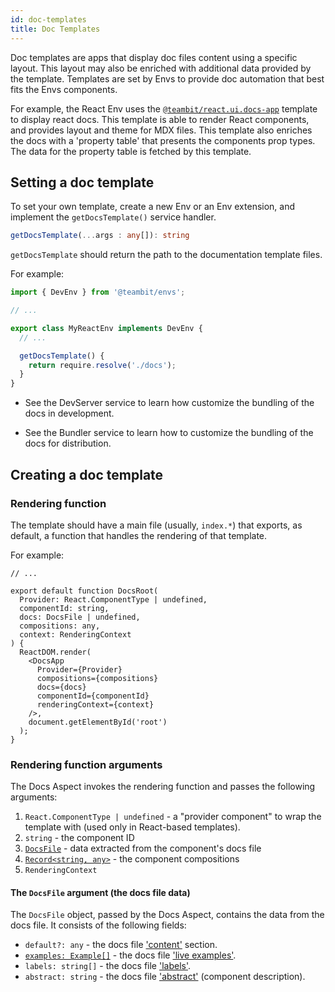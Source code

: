 ```yaml
---
id: doc-templates
title: Doc Templates
---
```


Doc templates are apps that display doc files content using a specific layout. This layout may also be enriched with additional data provided by the template.
Templates are set by Envs to provide doc automation that best fits the Envs components.

For example, the React Env uses the [`@teambit/react.ui.docs-app`](https://bit.dev/teambit/react/ui/docs-app) template to display react docs.
This template is able to render React components, and provides layout and theme for MDX files. This template also enriches the docs with a 'property table' that presents the components prop types. The data for the property table is fetched by this template.

## Setting a doc template

To set your own template, create a new Env or an Env extension, and implement the `getDocsTemplate()` service handler.

```ts
getDocsTemplate(...args : any[]): string
```

`getDocsTemplate` should return the path to the documentation template files.

For example:

```ts title="my-react.env.ts"
import { DevEnv } from '@teambit/envs';

// ...

export class MyReactEnv implements DevEnv {
  // ...

  getDocsTemplate() {
    return require.resolve('./docs');
  }
}
```

- See the DevServer service to learn how customize the bundling of the docs in development.

- See the Bundler service to learn how to customize the bundling of the docs for distribution.

## Creating a doc template

### Rendering function

The template should have a main file (usually, `index.*`) that exports, as default, a function that handles the rendering of that template.

For example:

```tsx title="docs/index.tsx"
// ...

export default function DocsRoot(
  Provider: React.ComponentType | undefined,
  componentId: string,
  docs: DocsFile | undefined,
  compositions: any,
  context: RenderingContext
) {
  ReactDOM.render(
    <DocsApp
      Provider={Provider}
      compositions={compositions}
      docs={docs}
      componentId={componentId}
      renderingContext={context}
    />,
    document.getElementById('root')
  );
}
```

### Rendering function arguments

The Docs Aspect invokes the rendering function and passes the following arguments:

1. `React.ComponentType | undefined` - a "provider component" to wrap the template with (used only in React-based templates).
2. `string` - the component ID
3. [`DocsFile`](#the-docsfile-argument-the-docs-file-data) - data extracted from the component's docs file
4. [`Record<string, any>`](https://www.typescriptlang.org/docs/handbook/utility-types.html#recordkeys-type) - the component compositions
5. `RenderingContext`

#### The `DocsFile` argument (the docs file data)

The `DocsFile` object, passed by the Docs Aspect, contains the data from the docs file. It consists of the following fields:

- `default?: any` - the docs file ['content'](/overview#content) section.
- [`examples: Example[]`](/overview#live-examples) - the docs file ['live examples'](/overview#live-examples).
- `labels: string[]` - the docs file ['labels'](/overview#labels).
- `abstract: string` - the docs file ['abstract'](/overview#abstract) (component description).

